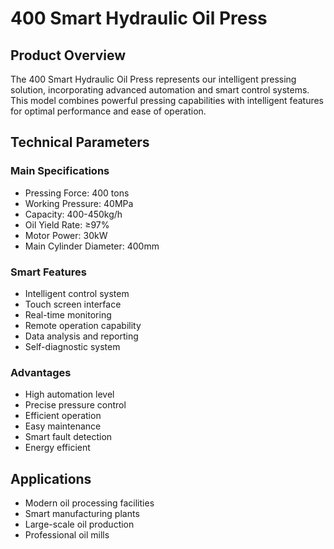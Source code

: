 # 400 Smart Hydraulic Oil Press

## Product Overview

The 400 Smart Hydraulic Oil Press represents our intelligent pressing solution, incorporating advanced automation and smart control systems. This model combines powerful pressing capabilities with intelligent features for optimal performance and ease of operation.

## Technical Parameters

### Main Specifications
- Pressing Force: 400 tons
- Working Pressure: 40MPa
- Capacity: 400-450kg/h
- Oil Yield Rate: ≥97%
- Motor Power: 30kW
- Main Cylinder Diameter: 400mm

### Smart Features
- Intelligent control system
- Touch screen interface
- Real-time monitoring
- Remote operation capability
- Data analysis and reporting
- Self-diagnostic system

### Advantages
- High automation level
- Precise pressure control
- Efficient operation
- Easy maintenance
- Smart fault detection
- Energy efficient

## Applications

- Modern oil processing facilities
- Smart manufacturing plants
- Large-scale oil production
- Professional oil mills
